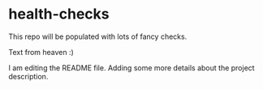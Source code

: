 # health-checks

This repo will be populated with lots of fancy checks.

Text from heaven :)

I am editing the README file. Adding some more details about the project description.
